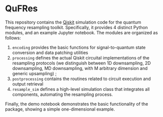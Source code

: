 # QuFRes
This repository contains the [Qiskit](https://github.com/Qiskit) simulation code for the quantum frequency resampling toolkit. Specifically, it provides 4 distinct Python modules, and an example Jupyter notebook. The modules are organized as follows:
1. `encoding` provides the basic functions for signal-to-quantum state conversion and data patching utilities
2. `processing` defines the actual Qiskit circuital implementations of the resampling protocols (we distinguish between 1D downsampling, 2D downsampling, MD downsampling, with M arbitrary dimension and generic upsampling) ;
3. `postprocessing` contains the routines related to circuit execution and output retrieval
4. `resample_sim` defines a high-level simulation class that integrates all components, automating the resampling process.

Finally, the demo notebook demonstrates the basic functionality of the package, showing a simple one-dimensional example.
